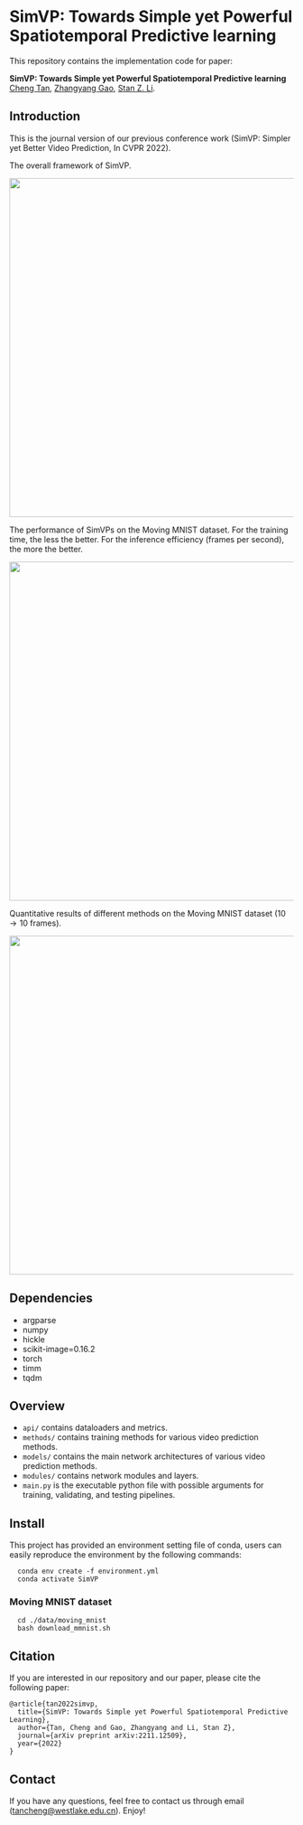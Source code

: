 # SimVP: Towards Simple yet Powerful Spatiotemporal Predictive learning

This repository contains the implementation code for paper:

**SimVP: Towards Simple yet Powerful Spatiotemporal Predictive learning**  
[Cheng Tan](https://westlake-drug-discovery.github.io/cheng_tan.html), [Zhangyang Gao](https://westlake-drug-discovery.github.io/zhangyang_gao.html), [Stan Z. Li](https://scholar.google.com/citations?user=Y-nyLGIAAAAJ&hl).

## Introduction

This is the journal version of our previous conference work (SimVP: Simpler yet Better Video Prediction, In CVPR 2022).

The overall framework of SimVP.
<p align="center">
    <img src="./readme_figures/arch.png" width="600"> <br>
</p>

The performance of SimVPs on the Moving MNIST dataset. For the training time, the less the better. For the inference efficiency (frames per second), the more the better.
<p align="center">
    <img src="./readme_figures/plot.png" width="600"> <br>
</p>

Quantitative results of different methods on the Moving MNIST dataset ($10 \rightarrow 10$ frames).
<p align="center">
    <img src="./readme_figures/table.png" width="600"> <br>
</p>

## Dependencies
* argparse
* numpy
* hickle
* scikit-image=0.16.2
* torch
* timm
* tqdm

## Overview

* `api/` contains dataloaders and metrics.
* `methods/` contains training methods for various video prediction methods.
* `models/` contains the main network architectures of various video prediction methods.
* `modules/` contains network modules and layers.
* `main.py` is the executable python file with possible arguments for training, validating, and testing pipelines.

## Install

This project has provided an environment setting file of conda, users can easily reproduce the environment by the following commands:
```
  conda env create -f environment.yml
  conda activate SimVP
```

### Moving MNIST dataset

```
  cd ./data/moving_mnist
  bash download_mmnist.sh
```

## Citation

If you are interested in our repository and our paper, please cite the following paper:

```
@article{tan2022simvp,
  title={SimVP: Towards Simple yet Powerful Spatiotemporal Predictive Learning},
  author={Tan, Cheng and Gao, Zhangyang and Li, Stan Z},
  journal={arXiv preprint arXiv:2211.12509},
  year={2022}
}
```

## Contact

If you have any questions, feel free to contact us through email (tancheng@westlake.edu.cn). Enjoy!
